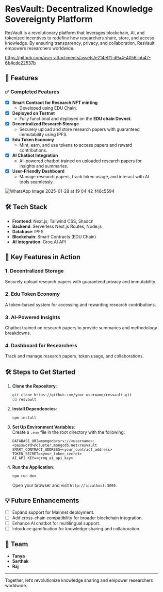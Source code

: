 # ResVault: Decentralized Knowledge Sovereignty Platform

ResVault is a revolutionary platform that leverages blockchain, AI, and tokenized incentives to redefine how researchers share, store, and access knowledge. By ensuring transparency, privacy, and collaboration, ResVault empowers researchers worldwide.

https://github.com/user-attachments/assets/e214eff1-d9a4-4056-bb47-6b4cdc22537b

## 🚀 Features  
### ✅ Completed Features  
- [x] **Smart Contract for Research NFT minting**  
  - Developed using EDU Chain.  
- [x] **Deployed on Testnet**  
  - Fully functional and deployed on the **EDU chain Devnet**.  
- [x] **Decentralized Research Storage**  
  - Securely upload and store research papers with guaranteed immutability using IPFS.  
- [x] **Edu Token Economy**  
  - Mint, earn, and use tokens to access papers and reward contributions.  
- [x] **AI Chatbot Integration**  
  - AI-powered chatbot trained on uploaded research papers for insights and summaries.    
- [x] **User-Friendly Dashboard**  
  - Manage research papers, track token usage, and interact with AI tools seamlessly.

![WhatsApp Image 2025-01-28 at 19 04 42_f46c5594](https://github.com/user-attachments/assets/e921885f-edf3-46bd-b20f-f640626357be)



## 🛠️ Tech Stack  
- **Frontend**: Next.js, Tailwind CSS, Shadcn  
- **Backend**: Serverless Next.js Routes, Node.js  
- **Database**: IPFS  
- **Blockchain**: Smart Contracts (EDU Chain)  
- **AI Integration**: Groq.AI API  

## 🌟 Key Features in Action  
### 1. **Decentralized Storage**  
Securely upload research papers with guaranteed privacy and immutability.  

### 2. **Edu Token Economy**  
A token-based system for accessing and rewarding research contributions.  

### 3. **AI-Powered Insights**  
Chatbot trained on research papers to provide summaries and methodology breakdowns.   

### 4. **Dashboard for Researchers**  
Track and manage research papers, token usage, and collaborations.  

## 🛠️ Steps to Get Started  
1. **Clone the Repository**:  
   ```bash
   git clone https://github.com/your-username/resvault.git
   cd resvault
   ```  
2. **Install Dependencies**:  
   ```bash
   npm install
   ```  
3. **Set Up Environment Variables**:  
   Create a `.env` file in the root directory with the following:
   ```env
   DATABASE_URI=mongodb+srv://<username>:<password>@cluster.mongodb.net/resvault
   SMART_CONTRACT_ADDRESS=<your_contract_address>
   TOKEN_SECRET=<your_token_secret>
   AI_API_KEY=<groq_ai_api_key>
   ```  
  
4. **Run the Application**:  
   ```bash
   npm run dev
   ```  
   Open your browser and visit `http://localhost:3000`.

## 💡 Future Enhancements  
- [ ] Expand support for Mainnet deployment.  
- [ ] Add cross-chain compatibility for broader blockchain integration.  
- [ ] Enhance AI chatbot for multilingual support.  
- [ ] Introduce gamification for knowledge sharing and collaboration.  

## 👥 Team  
- **Tanya**  
- **Sarthak**  
- **Raj**  

---
Together, let’s revolutionize knowledge sharing and empower researchers worldwide.
